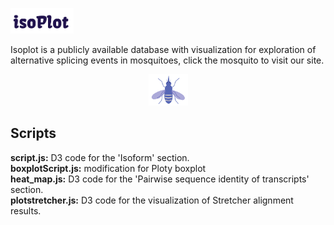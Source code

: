 <p align="left"><img width=20% src="https://github.com/mikekd106/isoPlot/blob/master/logopurple.png"></p>
Isoplot is a publicly available database with visualization for exploration of alternative splicing events in mosquitoes, click the mosquito to visit our site. 
<p align="center"><a href="http://isoplot.iis.sinica.edu.tw/"><img width=12.5% src="https://github.com/mikekd106/isoPlot/blob/master/purplemos.png"></a></p>

## Scripts

<b>script.js:</b> D3 code for the 'Isoform' section.<br>
<b>boxplotScript.js:</b> modification for Ploty boxplot<br>
<b>heat_map.js:</b> D3 code for the 'Pairwise sequence identity of transcripts' section.<br>
<b>plotstretcher.js:</b> D3 code for the visualization of Stretcher alignment results.<br>
